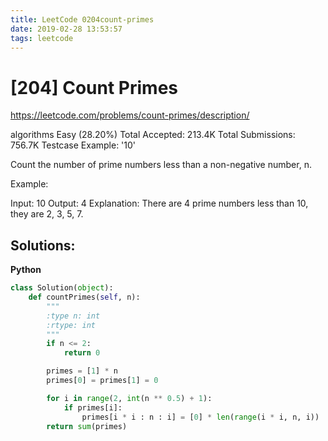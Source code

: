 ```yaml
---
title: LeetCode 0204count-primes
date: 2019-02-28 13:53:57
tags: leetcode
---
```


# [204] Count Primes

 https://leetcode.com/problems/count-primes/description/

 algorithms
 Easy (28.20%)
 Total Accepted:    213.4K
 Total Submissions: 756.7K
 Testcase Example:  '10'

 Count the number of prime numbers less than a non-negative number, n.
 
 Example:
 
 
 Input: 10
 Output: 4
 Explanation: There are 4 prime numbers less than 10, they are 2, 3, 5, 7.
 

## Solutions:
**Python**
```python
class Solution(object):
    def countPrimes(self, n):
        """
        :type n: int
        :rtype: int
        """
        if n <= 2:
            return 0

        primes = [1] * n
        primes[0] = primes[1] = 0

        for i in range(2, int(n ** 0.5) + 1):
            if primes[i]:
                primes[i * i : n : i] = [0] * len(range(i * i, n, i))
        return sum(primes)
```
